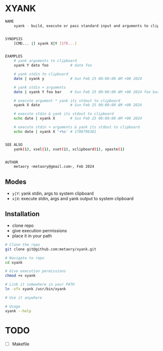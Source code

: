XYANK
=====

```bash
NAME
	xyank - build, execute or pass standard input and arguments to clipboard


SYNOPSIS
	[CMD... |] xyank X|Y [STR...]


EXAMPLES
	# yank arguments to clipboard
	xyank Y date foo          # date foo

	# yank stdin to clipboard
	date | xyank y            # Sun Feb 25 00:00:00 AM +00 2024

	# yank stdin + arguments
	date | xyank Y foo bar    # Sun Feb 25 00:00:00 AM +00 2024 foo bar

	# execute argument * yank its stdout to clipboard
	xyank X date              # Sun Feb 25 00:00:00 AM +00 2024

	# execute stdin & yank its stdout to clipboard
	echo date | xyank X       # Sun Feb 25 00:00:00 AM +00 2024

	# execute stdin + arguments & yank its stdout to clipboard
	echo date | xyank X '+%s' # 1708796381


SEE ALSO
	yank(1), xsel(1), xset(1), xclipboard(1), xpaste(1)


AUTHOR
	metaory <metaory@gmail.com>, Feb 2024
```

Modes
-----
- `y|Y`: yank stdin, args to system clipboard
- `x|X`: execute stdin, args and yank output to system clipboard

Installation
------------

- clone repo
- give execution permissions
- place it in your path

```bash
# Clone the repo
git clone git@github.com:metaory/xyank.git

# Navigate to repo
cd xyank

# Give execution permissions
chmod +x xyank

# Link it somewhere in your PATH
ln -sfv xyank /usr/bin/xyank

# Use it anywhere

# Usage
xyank --help
```

TODO
====
- [ ] Makefile
